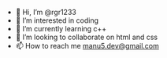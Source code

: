 - 👋 Hi, I’m @rgr1233
- 👀 I’m interested in coding
- 🌱 I’m currently learning  c++
- 💞️ I’m looking to collaborate on  html and css
- 📫 How to reach me manu5.dev@gmail.com

<!---
rgr1233/rgr1233 is a ✨ special ✨ repository because its `README.md` (this file) appears on your GitHub profile.
You can click the Preview link to take a look at your changes.
--->
